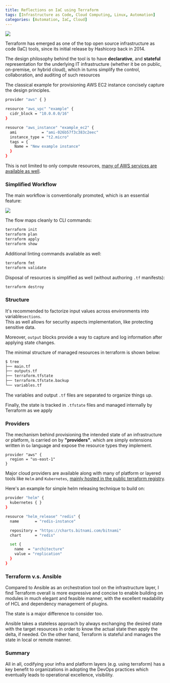```yaml
---
title: Reflections on IaC using Terraform
tags: [Infrastructure as Code, Cloud Computing, Linux, Automation]
categories: [Automation, IaC, Cloud]
---
```


<img src="{{ site.baseurl_root }}/public/images/iac-reflections.png" class="post-image resize-md center-image" />

Terraform has emerged as one of the top open source infrastructure as code (IaC) tools, since its initial release by Hashicorp back in 2014.

The design philosophy behind the tool is to have **declarative**, and **stateful** representation for the underlying IT infrastructure (whether it be on public, on-premise, or hybrid cloud), which in turns simplify the control, collaboration, and auditing of such resources

The classical example for provisioning AWS EC2 instance concisely capture the design principles.

<!-- post-excerpt -->

```bash
provider "aws" { }

resource "aws_vpc" "example" {
  cidr_block = "10.0.0.0/16"
}

resource "aws_instance" "example_ec2" {
  ami           = "ami-026b57f3c383c2eec"
  instance_type = "t2.micro"
  tags = {
    Name = "New example instance"
  }
}
```

This is not limited to only compute resources, [many of AWS services are available as well](https://registry.terraform.io/providers/hashicorp/aws/latest/docs).

### Simplified Workflow

The main workflow is conventionally promoted, which is an essential feature:

<img src="{{ site.baseurl_root }}/public/images/terraform-diagram.png" class="post-image-2 resize-md center-image" />

The flow maps cleanly to CLI commands:

```bash
terraform init
terraform plan
terraform apply
terraform show
```

Additional linting commands available as well:

```bash
terraform fmt
terraform validate
```

Disposal of resources is simplified as well (without authoring `.tf` manifests):

```bash
terraform destroy
```

### Structure

It's recommended to factorize input values across environments into variable`sections`.
<br>
This as well allows for security aspects implementation, like protecting sensitive data.

Moreover, `output` blocks provide a way to capture and log information after applying state changes.

The minimal structure of managed resources in terraform is shown below:

```bash
$ tree
├── main.tf
├── outputs.tf
├── terraform.tfstate
├── terraform.tfstate.backup
└── variables.tf
```

The  variables and output `.tf` files are separated to organize things up.

Finally, the state is tracked in `.tfstate` files and managed internally by Terraform as we apply


### Providers

The mechanism behind provisioning the intended state of an infrastructure or platform, is carried on by **"providers"**. which are simply extensions written in `Go` language and expose the resource types they implement.

```apl
provider "aws" {
  region = "us-east-1"
}
```

Major cloud providers are available along with many of platform or layered tools like `Helm` and `Kubernetes`, [mainly hosted in the public terraform registry](https://registry.terraform.io).

Here's an example for simple helm releasing technique to build on:

```bash
provider "helm" {
  kubernetes { }
}

resource "helm_release" "redis" {
  name       = "redis-instance"

  repository = "https://charts.bitnami.com/bitnami"
  chart      = "redis"

  set {
    name  = "architecture"
    value = "replication"
  }
}
```


### Terraform v.s. Ansible

Compared to Ansible as an orchestration tool on the infrastructure layer, I find Terraform overall is more expressive and concise to enable building on modules in much elegant and feasible manner, with the excellent readability of HCL and dependency management of plugins.

The state is a major difference to consider too.

Ansible takes a stateless approach by always exchanging the desired state with the target resources in order to know the actual state then apply the delta, if needed. On the other hand, Terraform is stateful and manages the state in local or remote manner.

### Summary

All in all, codifying your infra and platform layers (e.g. using terraform) has a key benefit to organizations in adopting the DevOps practices which eventually leads to operational excellence, visibility.
